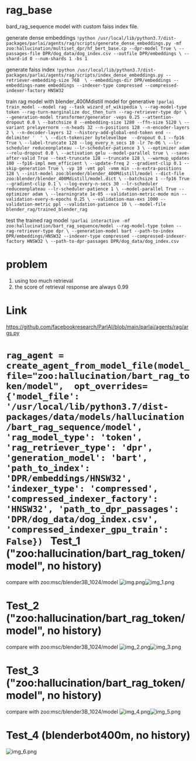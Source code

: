 rag_base
===============
bard_rag_sequence model with custom faiss index file. 

generate dense embeddings
`!python /usr/local/lib/python3.7/dist-packages/parlai/agents/rag/scripts/generate_dense_embeddings.py -mf zoo:hallucination/multiset_dpr/hf_bert_base.cp --dpr-model True \
--passages-file DPR/dog_data/dog_index.csv --outfile DPR/embeddings \
--shard-id 0 --num-shards 1 -bs 1`

generate faiss index
`!python /usr/local/lib/python3.7/dist-packages/parlai/agents/rag/scripts/index_dense_embeddings.py --retriever-embedding-size 768  \
--embeddings-dir DPR/embeddings --embeddings-name embeddings --indexer-type compressed --compressed-indexer-factory HNSW32
`

train rag model with blender_400Mdistill model for generative
`!parlai train_model --model rag --task wizard_of_wikipedia \
--rag-model-type token --rag-turn-marginalize doc_then_turn --rag-retriever-type dpr \
--generation-model transformer/generator -veps 0.25 --attention-dropout 0.0 \
--batchsize 8 --embedding-size 1280 --ffn-size 5120 \
--variant prelayernorm --n-heads 32 --n-positions 128 --n-encoder-layers 2 \
--n-decoder-layers 12 --history-add-global-end-token end --delimiter '  ' \
--dict-tokenizer bytelevelbpe  --dropout 0.1 --fp16 True \
--label-truncate 128 --log_every_n_secs 10 -lr 7e-06 \
--lr-scheduler reduceonplateau --lr-scheduler-patience 3 \
--optimizer adam --relu-dropout 0.0 \
--activation gelu --model-parallel true \
--save-after-valid True --text-truncate 128 --truncate 128 \
--warmup_updates 100 --fp16-impl mem_efficient \
--update-freq 2 --gradient-clip 0.1 --skip-generation True \
-vp 10 -vmt ppl -vmm min --n-extra-positions 128 \
--init-model zoo:blender/blender_400Mdistill/model --dict-file zoo:blender/blender_400Mdistill/model.dict \
--batchsize 1 --fp16 True --gradient-clip 0.1 \
--log-every-n-secs 30 --lr-scheduler reduceonplateau --lr-scheduler-patience 1 \
--model-parallel True --optimizer adam \
--learningrate 1e-05 --validation-metric-mode min --validation-every-n-epochs 0.25 \
--validation-max-exs 1000 --validation-metric ppl --validation-patience 10 \
--model-file blender_rag/trained_blender_rag
`

test the trained rag model
`!parlai interactive -mf zoo:hallucination/bart_rag_sequence/model --rag-model-type token --rag-retriever-type dpr \
--generation-model bart --path-to-index DPR/embeddings/HNSW32 --indexer-type compressed --compressed-indexer-factory HNSW32 \
--path-to-dpr-passages DPR/dog_data/dog_index.csv`


problem
===============
1. using too much retrieval
2. the score of retrieval response are always 0.99

Link
===============
https://github.com/facebookresearch/ParlAI/blob/main/parlai/agents/rag/args.py

`rag_agent = create_agent_from_model_file(model_file="zoo:hallucination/bart_rag_token/model", 
opt_overrides={'model_file': '/usr/local/lib/python3.7/dist-packages/data/models/hallucination
/bart_rag_sequence/model', 'rag_model_type': 'token', 'rag_retriever_type': 'dpr', 
'generation_model': 'bart', 'path_to_index': 'DPR/embeddings/HNSW32', 'indexer_type': 'compressed',
'compressed_indexer_factory': 'HNSW32', 'path_to_dpr_passages': 'DPR/dog_data/dog_index.csv', 
'compressed_indexer_gpu_train': False})
`
Test_1 ("zoo:hallucination/bart_rag_token/model", no history)
===============
compare with zoo:msc/blender3B_1024/model
![img.png](img_2.png)![img_1.png](img_3.png)


Test_2 ("zoo:hallucination/bart_rag_token/model", no history)
===============
compare with zoo:msc/blender3B_1024/model
![img_2.png](img_2.png)![img_3.png](img_3.png)


Test_3 ("zoo:hallucination/bart_rag_token/model", no history)
===============
compare with zoo:msc/blender3B_1024/model
![img_4.png](img_4.png)![img_5.png](img_5.png)


Test_4 (blenderbot400m, no history)
===============
![img_6.png](img_6.png)